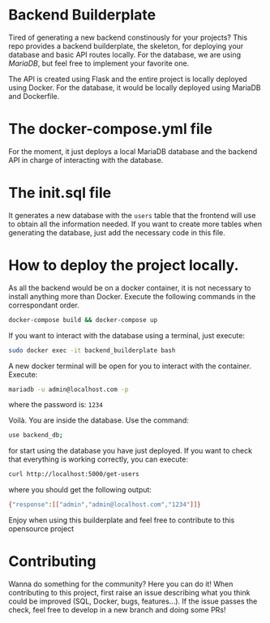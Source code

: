 # Backend Builderplate

Tired of generating a new backend constinously for your projects? This repo provides a backend builderplate, the skeleton, for deploying your database and basic API routes locally. For the database, we are using *MariaDB*, but feel free to implement your favorite one. 

The API is created using Flask and the entire project is locally deployed using Docker. For the database, it would be locally deployed using MariaDB and Dockerfile. 

# The docker-compose.yml file

For the moment, it just deploys a local MariaDB database and the backend API in charge of interacting with the database.

# The init.sql file

It generates a new database with the `users` table that the frontend will use to obtain all the information needed. If you want to create more tables when generating the database, just add the necessary code in this file.

# How to deploy the project locally.

As all the backend would be on a docker container, it is not necessary to install anything more than Docker. Execute the following commands in the correspondant order.

```bash
docker-compose build && docker-compose up
```

If you want to interact with the database using a terminal, just execute:

```bash
sudo docker exec -it backend_builderplate bash
```

A new docker terminal will be open for you to interact with the container. Execute:

```bash
mariadb -u admin@localhost.com -p
```

where the password is: `1234`

Voilà. You are inside the database. Use the command:

```bash
use backend_db;
```

for start using the database you have just deployed. If you want to check that everything is working correctly, you can execute:

```bash
curl http://localhost:5000/get-users
```

where you should get the following output:


```bash
{"response":[["admin","admin@localhost.com","1234"]]}
```
 Enjoy when using this builderplate and feel free to contribute to this opensource project

# Contributing
Wanna do something for the community? Here you can do it! When contributing to this project, first raise an issue describing what you think could be improved (SQL, Docker, bugs, features...). If the issue passes the check, feel free to develop in a new branch and doing some PRs!